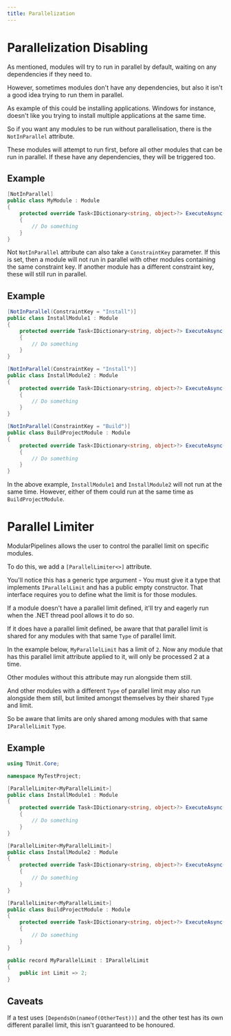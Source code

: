 ```yaml
---
title: Parallelization
---
```


# Parallelization Disabling

As mentioned, modules will try to run in parallel by default, waiting on any dependencies if they need to.

However, sometimes modules don't have any dependencies, but also it isn't a good idea trying to run them in parallel.

As example of this could be installing applications. Windows for instance, doesn't like you trying to install multiple applications at the same time.

So if you want any modules to be run without parallelisation, there is the `NotInParallel` attribute.

These modules will attempt to run first, before all other modules that can be run in parallel.
If these have any dependencies, they will be triggered too.

## Example

```csharp
[NotInParallel]
public class MyModule : Module
{
    protected override Task<IDictionary<string, object>?> ExecuteAsync(IPipelineContext context, CancellationToken cancellationToken)
    {
        // Do something
    }
}
```

Not `NotInParallel` attribute can also take a `ConstraintKey` parameter.
If this is set, then a module will not run in parallel with other modules containing the same constraint key.
If another module has a different constraint key, these will still run in parallel.

## Example

```csharp
[NotInParallel(ConstraintKey = "Install")]
public class InstallModule1 : Module
{
    protected override Task<IDictionary<string, object>?> ExecuteAsync(IPipelineContext context, CancellationToken cancellationToken)
    {
        // Do something
    }
}

[NotInParallel(ConstraintKey = "Install")]
public class InstallModule2 : Module
{
    protected override Task<IDictionary<string, object>?> ExecuteAsync(IPipelineContext context, CancellationToken cancellationToken)
    {
        // Do something
    }
}

[NotInParallel(ConstraintKey = "Build")]
public class BuildProjectModule : Module
{
    protected override Task<IDictionary<string, object>?> ExecuteAsync(IPipelineContext context, CancellationToken cancellationToken)
    {
        // Do something
    }
}
```

In the above example, `InstallModule1` and `InstallModule2` will not run at the same time. However, either of them could run at the same time as `BuildProjectModule`.

# Parallel Limiter

ModularPipelines allows the user to control the parallel limit on specific modules.

To do this, we add a `[ParallelLimiter<>]` attribute.

You'll notice this has a generic type argument - You must give it a type that implements `IParallelLimit` and has a public empty constructor. That interface requires you to define what the limit is for those modules.

If a module doesn't have a parallel limit defined, it'll try and eagerly run when the .NET thread pool allows it to do so.

If it does have a parallel limit defined, be aware that that parallel limit is shared for any modules with that same `Type` of parallel limit. 

In the example below, `MyParallelLimit` has a limit of `2`. Now any module that has this parallel limit attribute applied to it, will only be processed 2 at a time. 

Other modules without this attribute may run alongside them still. 

And other modules with a different `Type` of parallel limit may also run alongside them still, but limited amongst themselves by their shared `Type` and limit.

So be aware that limits are only shared among modules with that same `IParallelLimit` `Type`.

## Example

```csharp
using TUnit.Core;

namespace MyTestProject;

[ParallelLimiter<MyParallelLimit>]
public class InstallModule1 : Module
{
    protected override Task<IDictionary<string, object>?> ExecuteAsync(IPipelineContext context, CancellationToken cancellationToken)
    {
        // Do something
    }
}

[ParallelLimiter<MyParallelLimit>]
public class InstallModule2 : Module
{
    protected override Task<IDictionary<string, object>?> ExecuteAsync(IPipelineContext context, CancellationToken cancellationToken)
    {
        // Do something
    }
}

[ParallelLimiter<MyParallelLimit>]
public class BuildProjectModule : Module
{
    protected override Task<IDictionary<string, object>?> ExecuteAsync(IPipelineContext context, CancellationToken cancellationToken)
    {
        // Do something
    }
}

public record MyParallelLimit : IParallelLimit
{
    public int Limit => 2;
}
```

## Caveats
If a test uses `[DependsOn(nameof(OtherTest))]` and the other test has its own different parallel limit, this isn't guaranteed to be honoured.